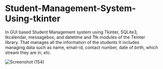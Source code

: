 # Student-Management-System-Using-tkinter

In GUI based Student Management system using Tkinter, SQLite3, tkcalendar, messagebox, and datetime and Ttk modules of the Tkinter library. That manages all the information of the students It includes managing data such as name, email-id, contact number, date of birth, which stream they are in, etc.

![Screenshot (154)](https://user-images.githubusercontent.com/91049140/186982314-d6bcb794-f6b2-45fa-b59a-3c2504cb0df8.png)
